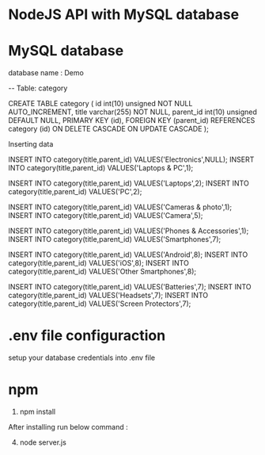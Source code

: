 # NodeJS API with MySQL database

# MySQL database

database name : Demo

-- Table: category

CREATE TABLE category (
  id int(10) unsigned NOT NULL AUTO_INCREMENT,
  title varchar(255) NOT NULL,
  parent_id int(10) unsigned DEFAULT NULL,
  PRIMARY KEY (id),
  FOREIGN KEY (parent_id) REFERENCES category (id) 
    ON DELETE CASCADE ON UPDATE CASCADE
);

Inserting data

INSERT INTO category(title,parent_id) VALUES('Electronics',NULL);
INSERT INTO category(title,parent_id) VALUES('Laptops & PC',1);
 
INSERT INTO category(title,parent_id) VALUES('Laptops',2);
INSERT INTO category(title,parent_id) VALUES('PC',2);
 
INSERT INTO category(title,parent_id) VALUES('Cameras & photo',1);
INSERT INTO category(title,parent_id) VALUES('Camera',5);
 
INSERT INTO category(title,parent_id) VALUES('Phones & Accessories',1);
INSERT INTO category(title,parent_id) VALUES('Smartphones',7);
 
INSERT INTO category(title,parent_id) VALUES('Android',8);
INSERT INTO category(title,parent_id) VALUES('iOS',8);
INSERT INTO category(title,parent_id) VALUES('Other Smartphones',8);
 
INSERT INTO category(title,parent_id) VALUES('Batteries',7);
INSERT INTO category(title,parent_id) VALUES('Headsets',7);
INSERT INTO category(title,parent_id) VALUES('Screen Protectors',7);


# .env file configuraction

setup your database credentials into .env file


# npm 

1) npm install

After installing run below command : 

4) node server.js

